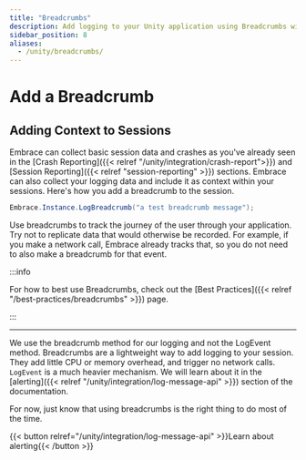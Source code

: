 ```yaml
---
title: "Breadcrumbs"
description: Add logging to your Unity application using Breadcrumbs with the Embrace SDK
sidebar_position: 8
aliases:
  - /unity/breadcrumbs/
---
```


# Add a Breadcrumb

## Adding Context to Sessions

Embrace can collect basic session data and crashes as you've already seen in the [Crash Reporting]({{< relref "/unity/integration/crash-report">}}) and [Session Reporting]({{< relref "session-reporting" >}}) sections.
Embrace can also collect your logging data and include it as context within your sessions. 
Here's how you add a breadcrumb to the session.

```C#
Embrace.Instance.LogBreadcrumb("a test breadcrumb message");
```

Use breadcrumbs to track the journey of the user through your application. Try not to replicate data that would otherwise be recorded. For example, if you make a network call, Embrace already tracks that, so you do not need to also make a breadcrumb for that event.

:::info

For how to best use Breadcrumbs, check out the [Best Practices]({{< relref "/best-practices/breadcrumbs" >}}) page. 

:::
 
---

We use the breadcrumb method for our logging and not the LogEvent method.
Breadcrumbs are a lightweight way to add logging to your session. They add little CPU or memory overhead, and trigger no network calls.
`LogEvent` is a much heavier mechanism. We will learn about it in the [alerting]({{< relref "/unity/integration/log-message-api" >}}) section of the documentation.

For now, just know that using breadcrumbs is the right thing to do most of the time.

{{< button relref="/unity/integration/log-message-api" >}}Learn about alerting{{< /button >}}
